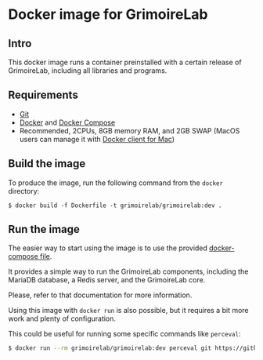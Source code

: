 # Docker image for GrimoireLab

## Intro

This docker image runs a container preinstalled with a certain release of
GrimoireLab, including all libraries and programs.

## Requirements

* [Git](https://git-scm.com/)
* [Docker](https://docs.docker.com/get-docker/) and [Docker Compose](https://docs.docker.com/compose/install/)
* Recommended, 2CPUs, 8GB memory RAM, and 2GB SWAP (MacOS users can manage it 
with [Docker client for Mac](https://hub.docker.com/editions/community/docker-ce-desktop-mac))

## Build the image

To produce the image, run the following command from the `docker` directory:
```
$ docker build -f Dockerfile -t grimoirelab/grimoirelab:dev .
```

## Run the image

The easier way to start using the image is to use the provided 
[docker-compose file](../docker-compose/).

It provides a simple way to run the GrimoireLab components, including the
MariaDB database, a Redis server, and the GrimoireLab core.

Please, refer to that documentation for more information.

Using this image with `docker run` is also possible, but it requires a bit more
work and plenty of configuration.

This could be useful for running some specific commands like `perceval`:
```bash
$ docker run --rm grimoirelab/grimoirelab:dev perceval git https://github.com/chaoss/grimoirelab.git
```
